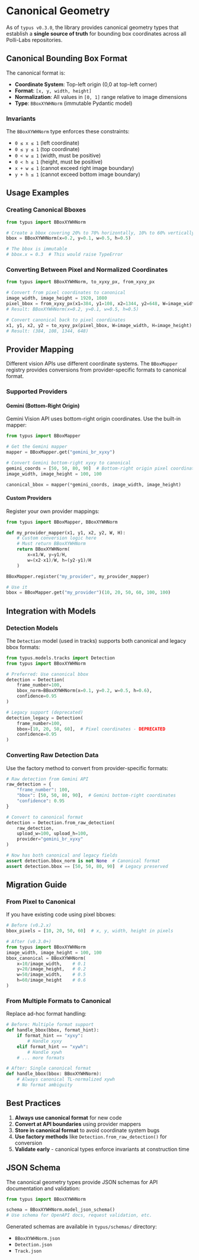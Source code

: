 # Canonical Geometry

As of `typus v0.3.0`, the library provides canonical geometry types that establish a **single source of truth** for bounding box coordinates across all Polli-Labs repositories.

## Canonical Bounding Box Format

The canonical format is:

- **Coordinate System**: Top-left origin (0,0 at top-left corner)
- **Format**: `[x, y, width, height]` 
- **Normalization**: All values in `[0, 1]` range relative to image dimensions
- **Type**: `BBoxXYWHNorm` (immutable Pydantic model)

### Invariants

The `BBoxXYWHNorm` type enforces these constraints:

- `0 ≤ x ≤ 1` (left coordinate)
- `0 ≤ y ≤ 1` (top coordinate)  
- `0 < w ≤ 1` (width, must be positive)
- `0 < h ≤ 1` (height, must be positive)
- `x + w ≤ 1` (cannot exceed right image boundary)
- `y + h ≤ 1` (cannot exceed bottom image boundary)

## Usage Examples

### Creating Canonical Bboxes

```python
from typus import BBoxXYWHNorm

# Create a bbox covering 20% to 70% horizontally, 10% to 60% vertically
bbox = BBoxXYWHNorm(x=0.2, y=0.1, w=0.5, h=0.5)

# The bbox is immutable
# bbox.x = 0.3  # This would raise TypeError
```

### Converting Between Pixel and Normalized Coordinates

```python
from typus import BBoxXYWHNorm, to_xyxy_px, from_xyxy_px

# Convert from pixel coordinates to canonical
image_width, image_height = 1920, 1080
pixel_bbox = from_xyxy_px(x1=384, y1=108, x2=1344, y2=648, W=image_width, H=image_height)
# Result: BBoxXYWHNorm(x=0.2, y=0.1, w=0.5, h=0.5)

# Convert canonical back to pixel coordinates  
x1, y1, x2, y2 = to_xyxy_px(pixel_bbox, W=image_width, H=image_height)
# Result: (384, 108, 1344, 648)
```

## Provider Mapping

Different vision APIs use different coordinate systems. The `BBoxMapper` registry provides conversions from provider-specific formats to canonical format.

### Supported Providers

#### Gemini (Bottom-Right Origin)

Gemini Vision API uses bottom-right origin coordinates. Use the built-in mapper:

```python
from typus import BBoxMapper

# Get the Gemini mapper
mapper = BBoxMapper.get("gemini_br_xyxy")

# Convert Gemini bottom-right xyxy to canonical
gemini_coords = [50, 50, 80, 90]  # Bottom-right origin pixel coordinates
image_width, image_height = 100, 100

canonical_bbox = mapper(*gemini_coords, image_width, image_height)
```

#### Custom Providers

Register your own provider mappings:

```python
from typus import BBoxMapper, BBoxXYWHNorm

def my_provider_mapper(x1, y1, x2, y2, W, H):
    # Custom conversion logic here
    # Must return BBoxXYWHNorm
    return BBoxXYWHNorm(
        x=x1/W, y=y1/H,
        w=(x2-x1)/W, h=(y2-y1)/H
    )

BBoxMapper.register("my_provider", my_provider_mapper)

# Use it
bbox = BBoxMapper.get("my_provider")(10, 20, 50, 60, 100, 100)
```

## Integration with Models

### Detection Models

The `Detection` model (used in tracks) supports both canonical and legacy bbox formats:

```python
from typus.models.tracks import Detection
from typus import BBoxXYWHNorm

# Preferred: Use canonical bbox
detection = Detection(
    frame_number=100,
    bbox_norm=BBoxXYWHNorm(x=0.1, y=0.2, w=0.5, h=0.6),
    confidence=0.95
)

# Legacy support (deprecated)
detection_legacy = Detection(
    frame_number=100, 
    bbox=[10, 20, 50, 60],  # Pixel coordinates - DEPRECATED
    confidence=0.95
)
```

### Converting Raw Detection Data

Use the factory method to convert from provider-specific formats:

```python
# Raw detection from Gemini API
raw_detection = {
    "frame_number": 100,
    "bbox": [50, 50, 80, 90],  # Gemini bottom-right coordinates
    "confidence": 0.95
}

# Convert to canonical format
detection = Detection.from_raw_detection(
    raw_detection,
    upload_w=100, upload_h=100,
    provider="gemini_br_xyxy"
)

# Now has both canonical and legacy fields
assert detection.bbox_norm is not None  # Canonical format
assert detection.bbox == [50, 50, 80, 90]  # Legacy preserved
```

## Migration Guide

### From Pixel to Canonical

If you have existing code using pixel bboxes:

```python
# Before (v0.2.x)
bbox_pixels = [10, 20, 50, 60]  # x, y, width, height in pixels

# After (v0.3.0+) 
from typus import BBoxXYWHNorm
image_width, image_height = 100, 100
bbox_canonical = BBoxXYWHNorm(
    x=10/image_width,    # 0.1
    y=20/image_height,   # 0.2  
    w=50/image_width,    # 0.5
    h=60/image_height    # 0.6
)
```

### From Multiple Formats to Canonical

Replace ad-hoc format handling:

```python
# Before: Multiple format support
def handle_bbox(bbox, format_hint):
    if format_hint == "xyxy":
        # Handle xyxy
    elif format_hint == "xywh":
        # Handle xywh
    # ... more formats

# After: Single canonical format
def handle_bbox(bbox: BBoxXYWHNorm):
    # Always canonical TL-normalized xywh
    # No format ambiguity
```

## Best Practices

1. **Always use canonical format** for new code
2. **Convert at API boundaries** using provider mappers  
3. **Store in canonical format** to avoid coordinate system bugs
4. **Use factory methods** like `Detection.from_raw_detection()` for conversion
5. **Validate early** - canonical types enforce invariants at construction time

## JSON Schema

The canonical geometry types provide JSON schemas for API documentation and validation:

```python
from typus import BBoxXYWHNorm

schema = BBoxXYWHNorm.model_json_schema()
# Use schema for OpenAPI docs, request validation, etc.
```

Generated schemas are available in `typus/schemas/` directory:
- `BBoxXYWHNorm.json`
- `Detection.json` 
- `Track.json`